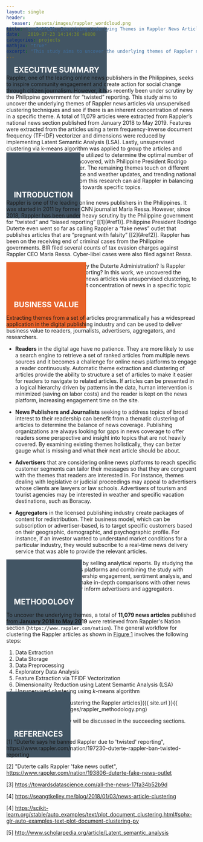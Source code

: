 ```yaml
---
layout: single
header:
  teaser: /assets/images/rappler_wordcloud.png
title: "unwRAPPLER: Identfying Underlying Themes in Rappler News Articles"
date:   2019-07-23 14:14:36 +0800
categories: projects
mathjax: "true"
excerpt: "This study aims to uncover the underlying themes of Rappler news articles via unsupervised clustering techniques and see if there is an inherent concentration of news in a specific theme."
---
```

<div><span style="background-color: #425564; padding-top: 100px; padding-right: 20px; padding-bottom: 50px; padding-left: 20px; color: #ffffff; font-size: 20px; font-weight: bold">EXECUTIVE SUMMARY </span></div>
Rappler, one of the leading online news publishers in the Philippines, seeks to inspire community engagement and create action for social change through citizen journalism. However, it has recently been under scrutiny by the Philippine government for “twisted” reporting. This study aims to uncover the underlying themes of Rappler news articles via unsupervised clustering techniques and see if there is an inherent concentration of news in a specific theme. A total of 11,079 articles were extracted from Rappler’s national news section published from January 2018 to May 2019. Features were extracted from the articles using a term frequency-inverse document frequency (TF-IDF) vectorizer and dimensions were reduced by implementing Latent Semantic Analysis (LSA). Lastly, unsupervised clustering via k-means algorithm was applied to group the articles and internal validation metrics were utilized to determine the optimal number of clusters. Ten clusters were uncovered, with Philippine President Rodrigo Duterte as the dominant cluster. The remaining themes touch on different branches of government, police and weather updates, and trending national issues. The insights gained from this research can aid Rappler in balancing its reporting by lessening bias towards specific topics.

<div><span style="background-color: #425564; padding-top: 100px; padding-right: 20px; padding-bottom: 50px; padding-left: 20px; color: #ffffff; font-size: 20px; font-weight: bold">INTRODUCTION </span></div>
Rappler is one of the leading online news publishers in the Philippines. It was started in 2011 by former CNN journalist Maria Ressa. However, since 2018, Rappler has been under heavy scrutiny by the Philippine government for “twisted” and “biased reporting” [[1](#ref1)].  Philippine President Rodrigo Duterte even went so far as calling Rappler a “fake news” outlet that publishes articles that are “pregnant with falsity” [[2](#ref2)]. Rappler has been on the receiving end of criminal cases from the Philippine governments. BIR filed several counts of tax evasion charges against Rappler CEO Maria Ressa. Cyber-libel cases were also filed against Ressa.

Why is Rappler being targeted by the Duterte Administration? Is Rappler “twisted” and “biased” in its reporting? In this work, we uncovered the underlying themes of Rappler’s news articles via unsupervised clustering, to see if there is indeed an inherent concentration of news in a specific topic or theme.

<div><span style="background-color: #e76229; padding-top: 100px; padding-right: 20px; padding-bottom: 50px; padding-left: 20px; color: #ffffff; font-size: 20px; font-weight: bold">BUSINESS VALUE </span></div>

Extracting themes from a set of articles programmatically has a widespread application in the digital publishing industry and can be used to deliver business value to readers, journalists, advertisers, aggregators, and researchers.  

- **Readers** in the digital age have no patience. They are more likely to use a search engine to retrieve a set of ranked articles from multiple news sources and it becomes a challenge for online news platforms to engage a reader continuously. Automatic theme extraction and clustering of articles provide the ability to structure a set of articles to make it easier for readers to navigate to related articles. If articles can be presented in a logical hierarchy driven by patterns in the data, human intervention is minimized (saving on labor costs) and the reader is kept on the news platform, increasing engagement time on the site.

- **News Publishers and Journalists** seeking to address topics of broad interest to their readership can benefit from a thematic clustering of articles to determine the balance of news coverage. Publishing organizations are always looking for gaps in news coverage to offer readers some perspective and insight into topics that are not heavily covered. By examining existing themes holistically, they can better gauge what is missing and what their next article should be about. 

- **Advertisers** that are considering online news platforms to reach specific customer segments can tailor their messages so that they are congruent with the themes that readers are interested in. For instance, themes dealing with legislative or judicial proceedings may appeal to advertisers whose clients are lawyers or law schools.  Advertisers of tourism and tourist agencies may be interested in weather and specific vacation destinations, such as Boracay. 

- **Aggregators** in the licensed publishing industry create packages of content for redistribution. Their business model, which can be subscription or advertiser-based, is to target specific customers based on their geographic, demographic, and psychographic profile. For instance, if an investor wanted to understand market conditions for a particular industry, they would subscribe to a real-time news delivery service that was able to provide the relevant articles.

- **Researchers** make money by selling analytical reports. By studying the themes presented on news platforms and combining the study with other metrics such as readership engagement, sentiment analysis, and political stance, they can make in-depth comparisons with other news delivery platforms to better inform advertisers and aggregators.

<div><span style="background-color: #425564; padding-top: 100px; padding-right: 20px; padding-bottom: 50px; padding-left: 20px; color: #ffffff; font-size: 20px; font-weight: bold">METHODOLOGY </span></div>

To uncover the underlying themes, a total of **11,079 news articles** published from **January 2018 to May 2019** were retrieved from Rappler's Nation section (`https://www.rappler.com/nation`). The general workflow for clustering the Rappler articles as shown in [Figure 1](#fig1) involves the following steps:

1. Data Extraction
2. Data Storage
3. Data Preprocessing
4. Exploratory Data Analysis
4. Feature Extraction via TFIDF Vectorization
5. Dimensionality Reduction using Latent Semantic Analysis (LSA)
6. Unsupervised clustering using *k*-means algorithm

![Figure 1. Workflow for clustering the Rappler articles]({{ site.url }}{{ site.baseurl }}/assets/images/rappler_methodology.png)

Each step of the workflow will be discussed in the succeeding sections. 

<div><span style="background-color: #425564; padding-top: 100px; padding-right: 20px; padding-bottom: 50px; padding-left: 20px; color: #ffffff; font-size: 20px; font-weight: bold">REFERENCES </span></div>
[1] <a id='ref1'></a>"Duterte says he banned Rappler due to 'twisted' reporting", https://www.rappler.com/nation/197230-duterte-rappler-ban-twisted-reporting

[2] <a id="ref2"></a>"Duterte calls Rappler 'fake news outlet", https://www.rappler.com/nation/193806-duterte-fake-news-outlet

[3] https://towardsdatascience.com/all-the-news-17fa34b52b9d

[4] https://seangtkelley.me/blog/2018/01/03/news-article-clustering

[4] https://scikit-learn.org/stable/auto_examples/text/plot_document_clustering.html#sphx-glr-auto-examples-text-plot-document-clustering-py

[5] http://www.scholarpedia.org/article/Latent_semantic_analysis